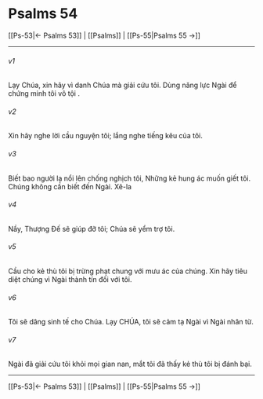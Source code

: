 # Psalms 54

[[Ps-53|← Psalms 53]] | [[Psalms]] | [[Ps-55|Psalms 55 →]]
***



###### v1 
Lạy Chúa, xin hãy vì danh Chúa mà giải cứu tôi. Dùng năng lực Ngài để chứng minh tôi vô tội . 

###### v2 
Xin hãy nghe lời cầu nguyện tôi; lắng nghe tiếng kêu của tôi. 

###### v3 
Biết bao người lạ nổi lên chống nghịch tôi, Những kẻ hung ác muốn giết tôi. Chúng không cần biết đến Ngài. Xê-la 

###### v4 
Nầy, Thượng Đế sẽ giúp đỡ tôi; Chúa sẽ yểm trợ tôi. 

###### v5 
Cầu cho kẻ thù tôi bị trừng phạt chung với mưu ác của chúng. Xin hãy tiêu diệt chúng vì Ngài thành tín đối với tôi. 

###### v6 
Tôi sẽ dâng sinh tế cho Chúa. Lạy CHÚA, tôi sẽ cảm tạ Ngài vì Ngài nhân từ. 

###### v7 
Ngài đã giải cứu tôi khỏi mọi gian nan, mắt tôi đã thấy kẻ thù tôi bị đánh bại.

***
[[Ps-53|← Psalms 53]] | [[Psalms]] | [[Ps-55|Psalms 55 →]]
